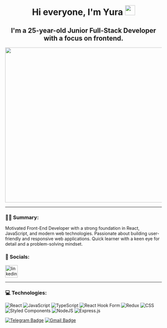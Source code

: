 <h1 align="center">Hi everyone, I'm Yura</a> 
<img src="https://github.com/blackcater/blackcater/raw/main/images/Hi.gif" height="32"/></h1>

<h2 align="center">I'm a 25-year-old Junior Full-Stack Developer with a focus on frontend.</h2>

<div id="header" align="center">
  <img src="https://media3.giphy.com/media/v1.Y2lkPTc5MGI3NjExcGRienEzMTNraGZvODF4bmQwMHNicHpjbm41NnR2Y3VzcTJoN2I1byZlcD12MV9pbnRlcm5hbF9naWZfYnlfaWQmY3Q9Zw/qgQUggAC3Pfv687qPC/giphy.gif" width="900"
    height="500"/>
</div>

---

### :man_technologist: Summary:

Motivated Front-End Developer with a strong foundation in React, JavaScript, and modern web technologies.
Passionate about building user-friendly and responsive web applications. 
Quick learner with a keen eye for detail and a problem-solving mindset.

### 🤝 Socials:

  <div id="badges">
    <a href="https://www.linkedin.com/in/yura-petryna/" target="_blank">
      <img src="https://cdn-icons-png.flaticon.com/512/2504/2504799.png" width="40" height="40" alt="linkedin" />
    </a>
  </div>


---

### 💻 Technologies:

![React](https://img.shields.io/badge/react-%232EAD33.svg?style=for-the-badge&logo=react&logoColor=%2361DAFB)
![JavaScript](https://img.shields.io/badge/javascript-%23323330.svg?style=for-the-badge&logo=javascript&logoColor=%23F7DF1E)
![TypeScript](https://img.shields.io/badge/typescript-%23007ACC.svg?style=for-the-badge&logo=typescript&logoColor=white)
![React Hook Form](https://img.shields.io/badge/React%20Hook%20Form-%23FF9900.svg?style=for-the-badge&logo=reacthookform&logoColor=white)
![Redux](https://img.shields.io/badge/redux-%23593d88.svg?style=for-the-badge&logo=redux&logoColor=white)
![CSS](https://img.shields.io/badge/css-hotpink.svg?style=for-the-badge&logo=css&logoColor=white)
![Styled Components](https://img.shields.io/badge/styled--components-%23C21325?style=for-the-badge&logo=styled-components&logoColor=white)
![NodeJS](https://img.shields.io/badge/node.js-6DA55F?style=for-the-badge&logo=node.js&logoColor=white)
![Express.js](https://img.shields.io/badge/express.js-%23404d59.svg?style=for-the-badge&logo=express&logoColor=%2361DAFB)



 [![Telegram Badge](https://img.shields.io/badge/-YuraPetryna-blue?style=flat&logo=Telegram&logoColor=white)](https://t.me/YuraPetryna) [![Gmail Badge](https://img.shields.io/badge/-Gmail-red?style=flat&logo=Gmail&logoColor=white)](mailto:yur4ik911@gmail.com)
